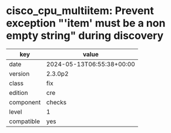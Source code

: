 [//]: # (werk v2)
# cisco_cpu_multiitem: Prevent exception "'item' must be a non empty string" during discovery

key        | value
---------- | ---
date       | 2024-05-13T06:55:38+00:00
version    | 2.3.0p2
class      | fix
edition    | cre
component  | checks
level      | 1
compatible | yes


